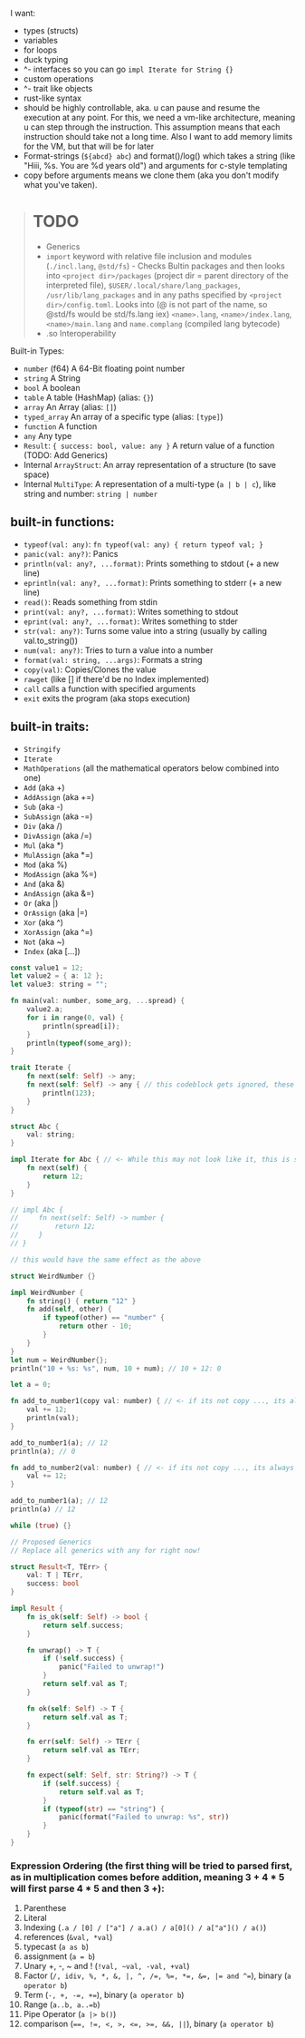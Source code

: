 I want:

- types (structs)
- variables
- for loops
- duck typing
- ^- interfaces so you can go `impl Iterate for String {}`
- custom operations
- ^- trait like objects
- rust-like syntax
- should be highly controllable, aka. u can pause and resume the execution at any point. For this, we need a vm-like architecture, meaning u can step through the instruction. This assumption means that each instruction should take not a long time. Also I want to add memory limits for the VM, but that will be for later
- Format-strings (`${abcd} abc`) and format()/log() which takes a string (like "Hiii, %s. You are %d years old") and arguments for c-style templating
- copy before arguments means we clone them (aka you don't modify what you've taken).


> # TODO
> - Generics
> - `import` keyword with relative file inclusion and modules (`./incl.lang`, `@std/fs`) - Checks Bultin packages and then looks into `<project dir>/packages` (project dir = parent directory of the interpreted file), `$USER/.local/share/lang_packages`, `/usr/lib/lang_packages` and in any paths specified by `<project dir>/config.toml`. Looks into (@ is not part of the name, so @std/fs would be std/fs.lang iex) `<name>.lang`, `<name>/index.lang`, `<name>/main.lang` and `name.complang` (compiled lang bytecode)
> - .so Interoperability


Built-in Types:
- `number` (f64) A 64-Bit floating point number
- `string` A String
- `bool` A boolean
- `table` A table (HashMap) (alias: `{}`)
- `array` An Array (alias: `[]`)
- `typed_array` An array of a specific type (alias: `[type]`)
- `function` A function
- `any` Any type
- `Result`: `{ success: bool, value: any }` A return value of a function (TODO: Add Generics)
- Internal `ArrayStruct`: An array representation of a structure (to save space)
- Internal `MultiType`: A representation of a multi-type (`a | b | c`), like string and number: `string | number`

## built-in functions:
- `typeof(val: any)`: `fn typeof(val: any) { return typeof val; }`
- `panic(val: any?)`: Panics
- `println(val: any?, ...format)`: Prints something to stdout (+ a new line)
- `eprintln(val: any?, ...format)`: Prints something to stderr (+ a new line)
- `read()`: Reads something from stdin
- `print(val: any?, ...format)`: Writes something to stdout
- `eprint(val: any?, ...format)`: Writes something to stder
- `str(val: any?)`: Turns some value into a string (usually by calling val.to_string())
- `num(val: any?)`: Tries to turn a value into a number
- `format(val: string, ...args)`: Formats a string
- `copy(val)`: Copies/Clones the value
- `rawget` (like [] if there'd be no Index implemented)
- `call` calls a function with specified arguments
- `exit` exits the program (aka stops execution)

## built-in traits:
- `Stringify`
- `Iterate`
- `MathOperations` (all the mathematical operators below combined into one)
- `Add` (aka +)
- `AddAssign` (aka +=)
- `Sub` (aka -)
- `SubAssign` (aka -=)
- `Div` (aka /)
- `DivAssign` (aka /=)
- `Mul` (aka *)
- `MulAssign` (aka *=)
- `Mod` (aka %)
- `ModAssign` (aka %=)
- `And` (aka &)
- `AndAssign` (aka &=)
- `Or` (aka |)
- `OrAssign` (aka |=)
- `Xor` (aka ^)
- `XorAssign` (aka ^=)
- `Not` (aka ~)
- `Index` (aka [...])

```rs
const value1 = 12;
let value2 = { a: 12 };
let value3: string = "";

fn main(val: number, some_arg, ...spread) {
    value2.a;
    for i in range(0, val) {
        println(spread[i]);
    }
    println(typeof(some_arg));
}

trait Iterate {
    fn next(self: Self) -> any;
    fn next(self: Self) -> any { // this codeblock gets ignored, these 2 do functionally the same thing, this would throw an error due to redefinition of Iterate::next()!
        println(123);
    }
}

struct Abc {
    val: string;
}

impl Iterate for Abc { // <- While this may not look like it, this is still ducktyping. impl Iterate for Abc just hints at the compiler what im trying to do, so that the compiler itself can throw an error if too many or too little functions are implemented or if the function arguments and returns and the ones of the trait don't match.
    fn next(self) {
        return 12;
    }
}

// impl Abc {
//     fn next(self: Self) -> number {
//         return 12;
//     }
// }

// this would have the same effect as the above

struct WeirdNumber {}

impl WeirdNumber {
    fn string() { return "12" }
    fn add(self, other) {
        if typeof(other) == "number" {
            return other - 10;
        }
    }
}
let num = WeirdNumber{};
println("10 + %s: %s", num, 10 + num); // 10 + 12: 0

let a = 0;

fn add_to_number1(copy val: number) { // <- if its not copy ..., its always implicitly &int, aka &i32
    val += 12;
    println(val);
}

add_to_number1(a); // 12
println(a); // 0

fn add_to_number2(val: number) { // <- if its not copy ..., its always implicitly &int, aka &i32
    val += 12;
}

add_to_number1(a); // 12
println(a) // 12

while (true) {}

// Proposed Generics
// Replace all generics with any for right now!

struct Result<T, TErr> {
    val: T | TErr,
    success: bool
}

impl Result {
    fn is_ok(self: Self) -> bool {
        return self.success;
    }

    fn unwrap() -> T {
        if (!self.success) {
            panic("Failed to unwrap!")
        }
        return self.val as T;
    }

    fn ok(self: Self) -> T {
        return self.val as T;
    }

    fn err(self: Self) -> TErr {
        return self.val as TErr;
    }

    fn expect(self: Self, str: String?) -> T {
        if (self.success) {
            return self.val as T;
        }
        if (typeof(str) == "string") {
            panic(format("Failed to unwrap: %s", str))
        }
    }
}
```


### Expression Ordering (the first thing will be tried to parsed first, as in multiplication comes before addition, meaning 3 + 4 * 5 will first parse 4 * 5 and then 3 +):
1. Parenthese
2. Literal
3. Indexing (`.a / [0] / ["a"] / a.a() / a[0]() / a["a"]() / a()`)
4. references (`&val, *val`)
5. typecast (`a as b`)
6. assignment (`a = b`)
7. Unary +, -, ~ and ! (`!val, ~val, -val, +val`)
8. Factor (`/, idiv, %, *, &, |, ^, /=, %=, *=, &=, |= and ^=`), binary (`a operator b`)
9. Term (`-, +, -=, +=`), binary (`a operator b`)
10. Range (`a..b, a..=b`)
11. Pipe Operator (`a |> b()`)
12. comparison (`==, !=, <, >, <=, >=, &&, ||`), binary (`a operator b`)